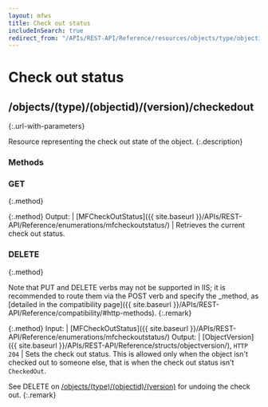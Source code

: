 ```yaml
---
layout: mfws
title: Check out status
includeInSearch: true
redirect_from: "/APIs/REST-API/Reference/resources/objects/type/objectid/version/checkedout.html"
---
```


# Check out status

## /objects/(type)/(objectid)/(version)/checkedout
{:.url-with-parameters}

Resource representing the check out state of the object. 
{:.description}

### Methods

### GET
{:.method}

{:.method}
Output: | [MFCheckOutStatus]({{ site.baseurl }}/APIs/REST-API/Reference/enumerations/mfcheckoutstatus/)
| Retrieves the current check out status. 

### DELETE
{:.method}

Note that PUT and DELETE verbs may not be supported in IIS; it is recommended to route them via the POST verb and specify the _method, as [detailed in the compatibility page]({{ site.baseurl }}/APIs/REST-API/Reference/compatibility/#http-methods).
{:.remark}

{:.method}
Input: | [MFCheckOutStatus]({{ site.baseurl }}/APIs/REST-API/Reference/enumerations/mfcheckoutstatus/)
Output: | [ObjectVersion]({{ site.baseurl }}/APIs/REST-API/Reference/structs/objectversion/), `HTTP 204`
| Sets the check out status. This is allowed only when the object isn't checked out to someone else, that is when the check out status isn't `CheckedOut`. 

See DELETE on [/objects/(type)/(objectid)/(version)]( .. ) for undoing the check out. 
{:.remark}
